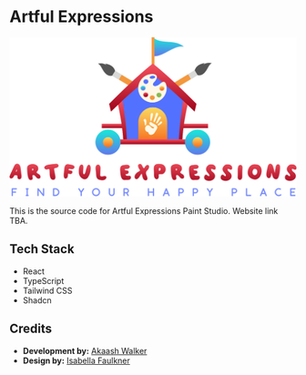 # Artful Expressions

![Artful Expressions Logo](https://raw.githubusercontent.com/Akaash-Walker/artful_expressions/refs/heads/main/client/public/FullLogo_Transparent_NoBuffer.png)

This is the source code for Artful Expressions Paint Studio. Website link TBA.

## Tech Stack
- React
- TypeScript
- Tailwind CSS
- Shadcn

## Credits
- **Development by:** [Akaash Walker](https://www.linkedin.com/in/akaash-walker-1a82821a0)
- **Design by:** [Isabella Faulkner](https://www.linkedin.com/in/isabellafaulkner)